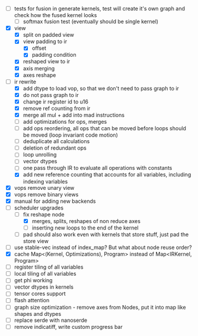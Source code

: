 - [ ] tests for fusion in generate kernels, test will create it's own graph and check how the fused kernel looks
    - [ ] softmax fusion test (eventually should be single kernel)
- [x] view
  - [x] split on padded view
  - [x] view padding to ir
    - [x] offset
    - [x] padding condition
  - [x] reshaped view to ir
  - [x] axis merging
  - [x] axes reshape
- [ ] ir rewrite
  - [x] add dtype to load vop, so that we don't need to pass graph to ir
  - [x] do not pass graph to ir
  - [x] change ir register id to u16
  - [x] remove ref counting from ir
  - [x] merge all mul + add into mad instructions
  - [ ] add optimizations for ops, merges
  - [ ] add ops reordering, all ops that can be moved before loops should be moved (loop invariant code motion)
  - [ ] deduplicate all calculations
  - [ ] deletion of redundant ops
  - [ ] loop unrolling
  - [ ] vector dtypes
  - [ ] one pass through IR to evaluate all operations with constants
  - [x] add new reference counting that accounts for all variables, including indexing variables
- [x] vops remove unary view
- [x] vops remove binary views
- [x] manual for adding new backends
- [ ] scheduler upgrades
  - [ ] fix reshape node
    - [x] merges, splits, reshapes of non reduce axes
    - [ ] inserting new loops to the end of the kernel
  - [ ] pad should also work even with kernels that store stuff, just pad the store view
- [ ] use stable-vec instead of index_map? But what about node reuse order?
- [x] cache Map<(Kernel, Optimizations), Program> instead of Map<IRKernel, Program>
- [ ] register tiling of all variables
- [ ] local tiling of all variables
- [ ] get phi working
- [ ] vector dtypes in kernels
- [ ] tensor cores support
- [ ] flash attention
- [ ] graph size optimization - remove axes from Nodes, put it into map like shapes and dtypes
- [ ] replace serde with nanoserde
- [ ] remove indicatiff, write custom progress bar
